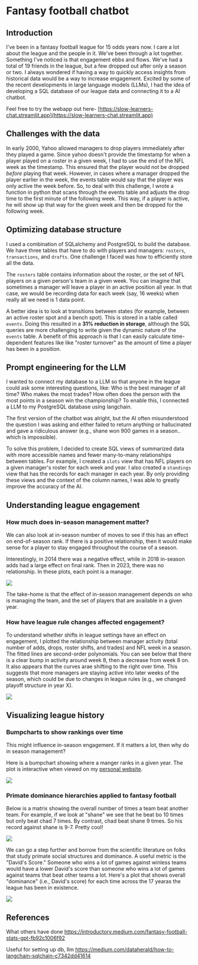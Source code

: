 # Fantasy football chatbot

<!-- ![](assets/dalle_turtle.jpg) -->
<!-- ![](assets/dalle_logo2.jpg) -->
<!-- ![](assets/dalle_logo3.webp) -->

## Introduction

I've been in a fantasy football league for 15 odds years now. I care a lot about the league and the people in it. We've been through a lot together. Something I've noticed is that engagement ebbs and flows. We've had a total of 19 friends in the league, but a few dropped out after only a season or two. I always wondered if having a way to quickly access insights from historical data would be a way to increase engagement. Excited by some of the recent developments in large language models (LLMs), I had the idea of developing a SQL database of our league data and connecting it to a AI chatbot.

Feel free to try the webapp out here- [https://slow-learners-chat.streamlit.app](https://slow-learners-chat.streamlit.app)

## Challenges with the data

<!-- talk about database normalization maybe (1NF, 2NF, 3NF compliant) -->

In early 2000, Yahoo allowed managers to drop players immediately after they played a game. Since yahoo doesn't provide the timestamp for when a player played on a roster in a given week, I had to use the end of the NFL week as the timestamp. This ensured that the player would not be dropped _before_ playing that week. However, in cases where a manager dropped the player earlier in the week, the events table would say that the player was only active the week before. So, to deal with this challenge, I wrote a function in python that scans through the events table and adjusts the drop time to the first minute of the following week. This way, if a player is active, he will show up that way for the given week and then be dropped for the following week.

## Optimizing database structure

I used a combination of SQLalchemy and PostgreSQL to build the database. We have three tables that have to do with players and managers: `rosters`, `transactions`, and `drafts`. One challenge I faced was how to efficiently store all the data.

The `rosters` table contains information about the roster, or the set of NFL players on a given person's team in a given week. You can imagine that sometimes a manager will leave a player in an active position all year. In that case, we would be recording data for each week (say, 16 weeks) when really all we need is 1 data point.

A better idea is to look at transitions between states (for example, between an active roster spot and a bench spot). This is stored in a table called `events`. Doing this resulted in a __31% reduction in storage__, although the SQL queries are more challenging to write given the dynamic nature of the `events` table. A benefit of this approach is that I can easily calculate time-dependent features like like "roster turnover" as the amount of time a player has been in a position.

<!-- ## Terminology

There are a bunch of terms in the fantasy football world that need to be defined before we get into the details.

1. league - This is a group of managers
2. manager - This is a person that picks players to be on a team
3. player - An NFL player that gains points for a manager in a given week
4. roster - A set of players on a given week
5. team - A group of rosters throughtout a season associated with a given manager. The team name can vary week-to-week. 
6. statistic - A number that describes an NFL metric (yards gained, touchdown scored, etc.)
7. week - A week in an NFL season
8. season - A set of managers playing together in a given year -->

## Prompt engineering for the LLM

I wanted to connect my database to a LLM so that anyone in the league could ask some interesting questions, like: Who is the best manager of all time? Who makes the most trades? How often does the person with the most points in a season win the championship? To enable this, I connected a LLM to my PostgreSQL database using langchain.

The first version of the chatbot was alright, but the AI often misunderstood the question I was asking and either failed to return anything or hallucinated and gave a ridiculous answer (e.g., shane won 900 games in a season.. which is impossible).

To solve this problem, I decided to create SQL views of summarized data with more accessible names and fewer many-to-many relationships between tables. For example, I created a `slots` view that has NFL players on a given manager's roster for each week and year. I also created a `standings` view that has the records for each manager in each year. By only providing these views and the context of the column names, I was able to greatly improve the accuracy of the AI.

<!-- Another challenge I ran into was what LLM to use. I wanted to make this free for my friends, so I opted for groq over OpenAI's GPT-3 model. -->

## Understanding league engagement

### How much does in-season management matter?

We can also look at in-season number of moves to see if this has an effect on end-of-season rank. If there is a positive relationship, then it would make sense for a player to stay engaged throughout the course of a season.

Interestingly, in 2014 there was a negative effect, while in 2018 in-season adds had a large effect on final rank. Then in 2023, there was no relationship. In these plots, each point is a manager.

![](figures/roster_adds_rank.png)

The take-home is that the effect of in-season management depends on who is managing the team, and the set of players that are available in a given year.

### How have league rule changes affected engagement?

To understand whether shifts in league settings have an effect on engagement, I plotted the relationship between manager activity (total number of adds, drops, roster shifts, and trades) and NFL week in a season. The fitted lines are second-order polynomials. You can see below that there is a clear bump in activity around week 8, then a decrease from week 8 on. It also appears that the curves arae shifting to the right over time. This suggests that more managers are staying active into later weeks of the season, which could be due to changes in league rules (e.g., we changed playoff structure in year X).

![](figures/events_over_time_lmplot.png)

<!-- To look at this more closely, I plotted manager activity by year for only week 15. There is a clear linear increase in activity from 2007 to 2023.

![](figures/events_over_time_week15.png)

When we look at week 2, this pattern is not present:

![](figures/events_over_time_week2.png) -->


<!-- ### Are there temporal changes in manager behavior that can be used to predict when they might leave the league?

Possible metrics that could be useful in understanding manager engagement are roster turnover (the xx) and the overall number of moves (or transactions) made by a player.

Some possibilities- 
number of moves a manager makes
outcome maybe- if they win a week or not.

some players make very few moves. maybe if they knew if the moves mattered they would be more engaged? I think that's the idea here.

Overall number of moves would be the unique events made by a manager.

Let's say a player makes 25 moves in a week before a game and they win. The opposing player made 0 moves and they lost. Then we might suspect that the number of moves mattered. However, in the case of the player with 0 moves it could be that they have a really good team from the draft and they just don't need to make any moves because the team is fine as it is. In this case, we would expect a negative correlation between number of moves and number of wins.

This is analogous to customer purchase behavior. We could have someone that clicks on a lot but never buys (wins), or someone that clicks strategically and makes a purchase (wins a game). But what about the influence that a draft has on future behavior? In that case, we can start to think about 

(NB: I got this from someowhere else-https://www.vitroagency.com/the-parrot/what-marketers-learn-fantasy-football/)

- Opportunity cost (the fantasy football draft or swapping players during season play)
- Comparative advantage and gains (trading players to fill a position need)
- Market behavior including supply and demand shocks (injury, Bye Weeks)
- Consumer surplus (again, the draft)
- Imperfectly competitive markets (fantasy “super team” rosters)
- Game theory (analysis of player value in draft or trade)

One thing that would be cool is to somehow see if there are any trends in behavior. That is, do some managers act the same way year-to-year in terms of pickups, draft selections, etc. -->

## Visualizing league history

### Bumpcharts to show rankings over time

This might influence in-season engagement. If it matters a lot, then why do in season management?

Here is a bumpchart showing where a manger ranks in a given year. The plot is interactive when viewed on my [personal website](https://celiason.github.io/4-software).

![](bumpchart.png)

### Primate dominance hierarchies applied to fantasy football

Below is a matrix showing the overall number of times a team beat another team. For example, if we look at "shane" we see that he beat bo 10 times but only beat chad 7 times. By contrast, chad beat shane 9 times. So his record against shane is 9-7. Pretty cool!

![](figures/dominance_matrix.png)

We can go a step further and borrow from the scientific literature on folks that study primate social structures and dominance. A useful metric is the "David's Score." Someone who wins a lot of games against winless teams would have a lower David's score than someone who wins a lot of games against teams that beat other teams a lot. Here's a plot that shows overall "dominance" (i.e., David's score) for each time across the 17 yearas the league has been in existence.

![](figures/davids.png)


## References

What others have done
https://introductory.medium.com/fantasy-football-stats-gpt-fb92c1006f92

Useful for setting up db, llm
https://medium.com/dataherald/how-to-langchain-sqlchain-c7342dd41614

